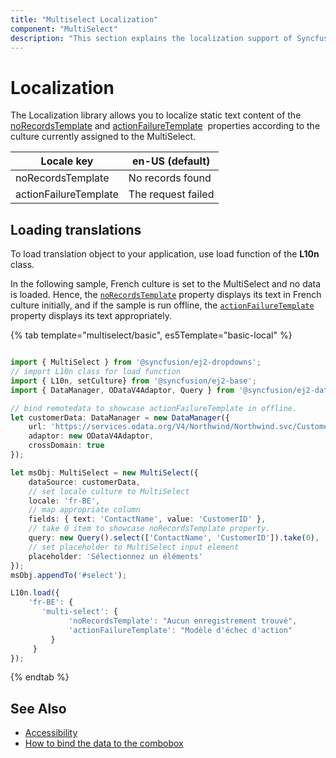 ```yaml
---
title: "Multiselect Localization"
component: "MultiSelect"
description: "This section explains the localization support of Syncfusion JavaScript multiselect control."
---
```


# Localization

The Localization library allows you to localize static text content of the
[noRecordsTemplate](../api/multi-select/#norecordstemplate)
 and [actionFailureTemplate](../api/multi-select/#actionfailuretemplate)
&nbsp;properties according to the culture currently assigned to the MultiSelect.

| Locale key | en-US (default)  |
|------|------|
| noRecordsTemplate |  No records found |
| actionFailureTemplate | The request failed |

## Loading translations

To load translation object to your application, use load function of the **L10n** class.

In the following sample, French culture is set to the MultiSelect and no data is loaded. Hence, the [`noRecordsTemplate`](../api/multi-select/#norecordstemplate) property displays its text in French culture initially, and if the sample is run offline, the [`actionFailureTemplate`](../api/multi-select/#actionfailuretemplate) property displays its text appropriately.

{% tab template="multiselect/basic", es5Template="basic-local" %}

```typescript

import { MultiSelect } from '@syncfusion/ej2-dropdowns';
// import L10n class for load function
import { L10n, setCulture} from '@syncfusion/ej2-base';
import { DataManager, ODataV4Adaptor, Query } from '@syncfusion/ej2-data';

// bind remotedata to showcase actionFailureTemplate in offline.
let customerData: DataManager = new DataManager({
    url: 'https://services.odata.org/V4/Northwind/Northwind.svc/Customers',
    adaptor: new ODataV4Adaptor,
    crossDomain: true
});

let msObj: MultiSelect = new MultiSelect({
    dataSource: customerData,
    // set locale culture to MultiSelect
    locale: 'fr-BE',
    // map appropriate column
    fields: { text: 'ContactName', value: 'CustomerID' },
    // take 0 item to showcase noRecordsTemplate property.
    query: new Query().select(['ContactName', 'CustomerID']).take(0),
    // set placeholder to MultiSelect input element
    placeholder: 'Sélectionnez un éléments'
});
msObj.appendTo('#select');

L10n.load({
    'fr-BE': {
       'multi-select': {
             'noRecordsTemplate': "Aucun enregistrement trouvé",
             'actionFailureTemplate': "Modèle d'échec d'action"
         }
     }
});

```

{% endtab %}

## See Also

* [Accessibility](./accessibility)
* [How to bind the data to the combobox](./data-binding)